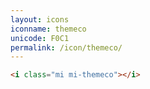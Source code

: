 ```yaml
---
layout: icons
iconname: themeco
unicode: F0C1
permalink: /icon/themeco/
---
```


``` html
<i class="mi mi-themeco"></i>
```
